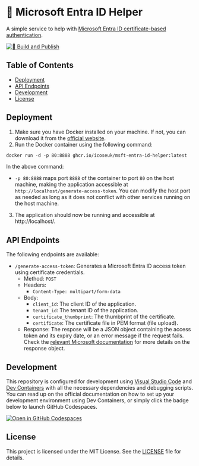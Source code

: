 # 🔑 Microsoft Entra ID Helper

A simple service to help with [Microsoft Entra ID certificate-based authentication](https://learn.microsoft.com/en-us/entra/identity-platform/certificate-credentials).

[![🚀 Build and Publish](https://github.com/icoseuk/msft-entra-id-helper/actions/workflows/build.yml/badge.svg)](https://github.com/icoseuk/msft-entra-id-helper/actions/workflows/build.yml)

## Table of Contents

- [Deployment](#deployment)
- [API Endpoints](#api-endpoints)
- [Development](#development)
- [License](#license)


## Deployment

1. Make sure you have Docker installed on your machine. If not, you can download it from the [official website](https://www.docker.com/products/docker-desktop).
1. Run the Docker container using the following command:

```dockerfile
docker run -d -p 80:8888 ghcr.io/icoseuk/msft-entra-id-helper:latest
```

In the above command:

- `-p 80:8888` maps port `8888` of the container to port `80` on the host machine, making the application accessible at `http://localhost/generate-access-token`. You can modify the host port as needed as long as it does not conflict with other services running on the host machine.

3. The application should now be running and accessible at http://localhost/.

## API Endpoints

The following endpoints are available:

- `/generate-access-token`: Generates a Microsoft Entra ID access token using certificate credentials.
  - Method: `POST`
  - Headers:
    - `Content-Type: multipart/form-data`
  - Body:
    - `client_id`: The client ID of the application.
    - `tenant_id`: The tenant ID of the application.
    - `certificate_thumbprint`: The thumbprint of the certificate.
    - `certificate`: The certificate file in PEM format (file upload).
  - Response: The respose will be a JSON object containing the access token and its expiry date, or an error message if the request fails. Check the [relevant Microsoft documentation](https://learn.microsoft.com/en-us/entra/identity-platform/v2-oauth2-auth-code-flow#successful-response-2) for more details on the response object.

## Development

This repository is configured for development using [Visual Studio Code](https://code.visualstudio.com) and  [Dev Containers](https://code.visualstudio.com/docs/remote/containers) with all the necessary dependencies and debugging scripts. You can read up on the official documentation on how to set up your development environment using Dev Containers, or simply click the badge below to launch GitHub Codespaces.

[![Open in GitHub Codespaces](https://github.com/codespaces/badge.svg)](https://codespaces.new/icoseuk/msft-entra-id-helper)

## License

This project is licensed under the MIT License. See the [LICENSE](LICENSE.md) file for details.